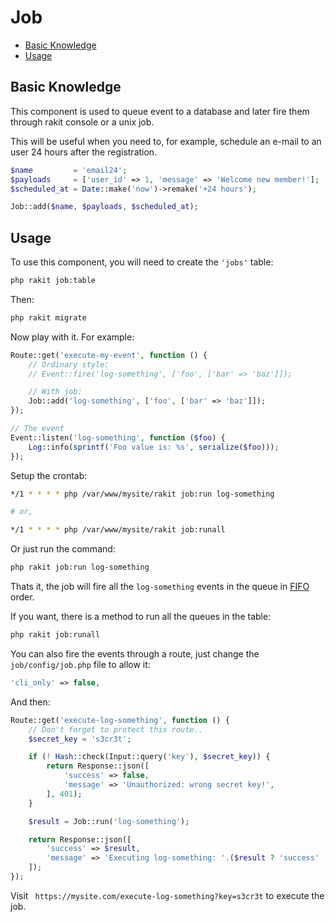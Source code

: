 # Job

<!-- MarkdownTOC autolink="true" autoanchor="true" levels="2,3" bracket="round" lowercase="only_ascii" -->

- [Basic Knowledge](#pengetahuan-dasar)
- [Usage](#cara-penggunaan)

<!-- /MarkdownTOC -->


<a id="pengetahuan-dasar"></a>
## Basic Knowledge

This component is used to queue event to a database and later fire them through rakit console or a unix job.

This will be useful when you need to, for example, schedule an e-mail to an user 24 hours after the registration.

```php
$name         = 'email24';
$payloads     = ['user_id' => 1, 'message' => 'Welcome new member!'];
$scheduled_at = Date::make('now')->remake('+24 hours');

Job::add($name, $payloads, $scheduled_at);
```


<a id="cara-penggunaan"></a>
## Usage

To use this component, you will need to create the `'jobs'` table:

```bash
php rakit job:table
```

Then:

```bash
php rakit migrate
```

Now play with it. For example:

```php
Route::get('execute-my-event', function () {
    // Ordinary style:
    // Event::fire('log-something', ['foo', ['bar' => 'baz']]);

    // With job:
    Job::add('log-something', ['foo', ['bar' => 'baz']]);
});

// The event
Event::listen('log-something', function ($foo) {
    Log::info(sprintf('Foo value is: %s', serialize($foo)));
});
```

Setup the crontab:

```bash
*/1 * * * * php /var/www/mysite/rakit job:run log-something

# or,

*/1 * * * * php /var/www/mysite/rakit job:runall
```

Or just run the command:

```bash
php rakit job:run log-something
```

Thats it, the job will fire all the `log-something` events
in the queue in [FIFO](http://en.wikipedia.org/wiki/FIFO) order.

If you want, there is a method to run all the queues in the table:

```bash
php rakit job:runall
```

You can also fire the events through a route, just change the `job/config/job.php` file to allow it:

```php
'cli_only' => false,
```

And then:

```php
Route::get('execute-log-something', function () {
    // Don't forget to protect this route..
    $secret_key = 's3cr3t';

    if (! Hash::check(Input::query('key'), $secret_key)) {
        return Response::json([
            'success' => false,
            'message' => 'Unauthorized: wrong secret key!',
        ], 401);
    }

    $result = Job::run('log-something');

    return Response::json([
        'success' => $result,
        'message' => 'Executing log-something: '.($result ? 'success' : 'failed'),
    ]);
});
```

Visit ` https://mysite.com/execute-log-something?key=s3cr3t` to execute the job.
